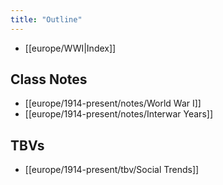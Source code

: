 ```yaml
---
title: "Outline"
---
```

- [[europe/WWI|Index]]
## Class Notes
- [[europe/1914-present/notes/World War I]]
- [[europe/1914-present/notes/Interwar Years]]
## TBVs
- [[europe/1914-present/tbv/Social Trends]]